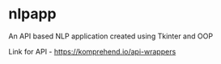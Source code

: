 # nlpapp
An API based NLP application created using Tkinter and OOP

Link for API - https://komprehend.io/api-wrappers
